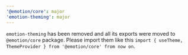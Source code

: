 ```yaml
---
'@emotion/core': major
'emotion-theming': major
---
```


`emotion-theming` has been removed and all its exports were moved to `@emotion/core` package. Please import them like this `import { useTheme, ThemeProvider } from '@emotion/core' from now on`.
